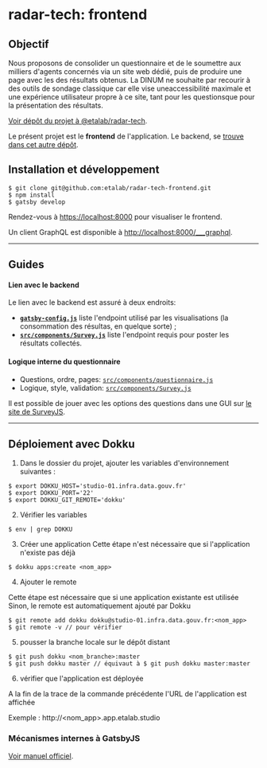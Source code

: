 # radar-tech: frontend

## Objectif
Nous proposons de consolider un questionnaire et de le soumettre aux milliers d'agents concernés via un site web dédié, puis de produire une page avec les des résultats obtenus. La DINUM ne souhaite par recourir à des outils de sondage classique car elle vise uneaccessibilité maximale et une expérience utilisateur propre à ce site, tant pour les questionsque pour la présentation des résultats.

[Voir dépôt du projet à @etalab/radar-tech](https://github.com/etalab/radar-tech).

Le présent projet est le **frontend** de l'application. Le backend, se [trouve dans cet autre dépôt](https://github.com/etalab/radar-tech-backend).


## Installation et développement

```
$ git clone git@github.com:etalab/radar-tech-frontend.git
$ npm install
$ gatsby develop
```

Rendez-vous à [https://localhost:8000](https://localhost:8000) pour visualiser le frontend.

Un client GraphQL est disponible à [http://localhost:8000/___graphql](http://localhost:8000/___graphql).

---

## Guides

#### Lien avec le backend
Le lien avec le backend est assuré à deux endroits:
- [**`gatsby-config.js`**](https://github.com/etalab/radar-tech-frontend/blob/master/gatsby-config.js#L44) liste l'endpoint utilisé par les visualisations (la consommation des résultas, en quelque sorte) ;
- [**`src/components/Survey.js`**](https://github.com/etalab/radar-tech-frontend/blob/master/src/components/Survey.js#L67) liste l'endpoint requis pour poster les résultats collectés.

#### Logique interne du questionnaire

- Questions, ordre, pages: [`src/components/questionnaire.js`](https://github.com/etalab/radar-tech-frontend/blob/master/src/components/questionnaire.js)
- Logique, style, validation: [`src/components/Survey.js`](https://github.com/etalab/radar-tech-frontend/blob/master/src/components/Survey.js)

Il est possible de jouer avec les options des questions dans une GUI sur [le site de SurveyJS](https://surveyjs.io/create-survey).

---

## Déploiement avec Dokku
1. Dans le dossier du projet, ajouter les variables d'environnement suivantes :
```
$ export DOKKU_HOST='studio-01.infra.data.gouv.fr'
$ export DOKKU_PORT='22'
$ export DOKKU_GIT_REMOTE='dokku'
```

2. Vérifier les variables
```
$ env | grep DOKKU
```

3. Créer une application
Cette étape n'est nécessaire que si l'application n'existe pas déjà
```
$ dokku apps:create <nom_app>
```
4. Ajouter le remote

Cette étape est nécessaire que si une application existante est utilisée
Sinon, le remote est automatiquement ajouté par Dokku
```
$ git remote add dokku dokku@studio-01.infra.data.gouv.fr:<nom_app>
$ git remote -v // pour vérifier
```

5. pousser la branche locale sur le dépôt distant
```
$ git push dokku <nom_branche>:master
$ git push dokku master // équivaut à $ git push dokku master:master
```

6. vérifier que l'application est déployée

A la fin de la trace de la commande précédente l'URL de l'application est affichée

Exemple : http://<nom_app>.app.etalab.studio


### Mécanismes internes à GatsbyJS

[Voir manuel officiel](https://github.com/etalab/radar-tech-frontend/blob/master/gatsby-README.md).
